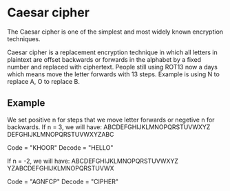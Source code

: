 # Caesar cipher
The Caesar cipher is one of the simplest and most widely known encryption techniques.

Caesar cipher is a replacement encryption technique in which all letters in plaintext
are offset backwards or forwards in the alphabet by a fixed number and replaced with ciphertext.
People still using ROT13 now a days which means move the letter forwards with 13 steps.
Example is using N to replace A, O to replace B.

## Example
We set positive n for steps that we move letter forwards or negetive n for backwards.
If n = 3, we will have:
ABCDEFGHIJKLMNOPQRSTUVWXYZ
DEFGHIJKLMNOPQRSTUVWXYZABC

Code = "KHOOR"
Decode = "HELLO"

If n = -2, we will have:
ABCDEFGHIJKLMNOPQRSTUVWXYZ
YZABCDEFGHIJKLMNOPQRSTUVWX

Code = "AGNFCP"
Decode = "CIPHER"
